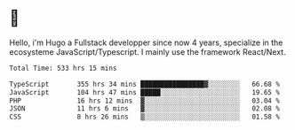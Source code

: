 # 👋 

Hello, i'm Hugo a Fullstack developper since now 4 years, specialize in the ecosysteme JavaScript/Typescript. I mainly use the framework React/Next.

<!--START_SECTION:waka-->

```txt
Total Time: 533 hrs 15 mins

TypeScript       355 hrs 34 mins ████████████████▓░░░░░░░░   66.68 %
JavaScript       104 hrs 47 mins █████░░░░░░░░░░░░░░░░░░░░   19.65 %
PHP              16 hrs 12 mins  ▓░░░░░░░░░░░░░░░░░░░░░░░░   03.04 %
JSON             11 hrs 6 mins   ▓░░░░░░░░░░░░░░░░░░░░░░░░   02.08 %
CSS              8 hrs 26 mins   ▒░░░░░░░░░░░░░░░░░░░░░░░░   01.58 %
```

<!--END_SECTION:waka-->
